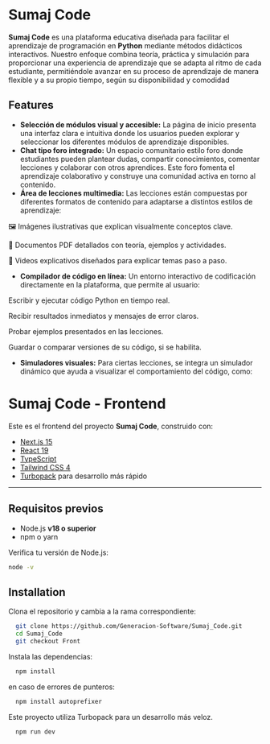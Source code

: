# Sumaj Code

**Sumaj Code** es una plataforma educativa diseñada para facilitar el aprendizaje de programación en **Python** mediante métodos didácticos interactivos. Nuestro enfoque combina teoría, práctica y simulación para proporcionar una experiencia de aprendizaje que se adapta al ritmo de cada estudiante, permitiéndole avanzar en su proceso de aprendizaje de manera flexible y a su propio tiempo, según su disponibilidad y comodidad

## Features

- **Selección de módulos visual y accesible:**
La página de inicio presenta una interfaz clara e intuitiva donde los usuarios pueden explorar y seleccionar los diferentes módulos de aprendizaje disponibles.
- **Chat tipo foro integrado:**
Un espacio comunitario estilo foro donde estudiantes pueden plantear dudas, compartir conocimientos, comentar lecciones y colaborar con otros aprendices. Este foro fomenta el aprendizaje colaborativo y construye una comunidad activa en torno al contenido.
- **Área de lecciones multimedia:**
Las lecciones están compuestas por diferentes formatos de contenido para adaptarse a distintos estilos de aprendizaje:

🖼️ Imágenes ilustrativas que explican visualmente conceptos clave.

📄 Documentos PDF detallados con teoría, ejemplos y actividades.

🎥 Videos explicativos diseñados para explicar temas paso a paso.
- **Compilador de código en línea:**
Un entorno interactivo de codificación directamente en la plataforma, que permite al usuario:

Escribir y ejecutar código Python en tiempo real.

Recibir resultados inmediatos y mensajes de error claros.

Probar ejemplos presentados en las lecciones.

Guardar o comparar versiones de su código, si se habilita.
- **Simuladores visuales:**
Para ciertas lecciones, se integra un simulador dinámico que ayuda a visualizar el comportamiento del código, como:



# Sumaj Code - Frontend

Este es el frontend del proyecto **Sumaj Code**, construido con:

- [Next.js 15](https://nextjs.org/)
- [React 19](https://react.dev/)
- [TypeScript](https://www.typescriptlang.org/)
- [Tailwind CSS 4](https://tailwindcss.com/)
- [Turbopack](https://turbo.build/pack) para desarrollo más rápido

---

## Requisitos previos

- Node.js **v18 o superior**
- npm o yarn

Verifica tu versión de Node.js:

```bash
node -v
```
## Installation

Clona el repositorio y cambia a la rama correspondiente:

```bash
  git clone https://github.com/Generacion-Software/Sumaj_Code.git
  cd Sumaj_Code
  git checkout Front

```
Instala las dependencias:

```bash
  npm install
```

en caso de errores de punteros:
```bash
  npm install autoprefixer
```

Este proyecto utiliza Turbopack para un desarrollo más veloz.

```bash
  npm run dev

```
